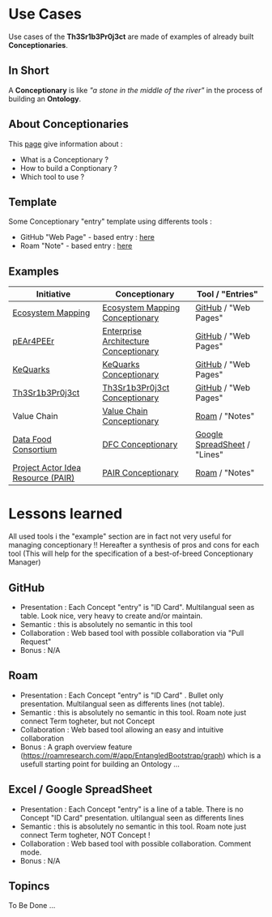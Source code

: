 Use Cases
==
Use cases of the __Th3Sr1b3Pr0j3ct__ are made of examples of already built __Conceptionaries__.

In Short
-
A __Conceptionary__ is like _"a stone in the middle of the river"_ in the process of building an __Ontology__.

About Conceptionaries
-
This <a href="https://github.com/iPlumb3r/BizApp-Spec-Methodo/blob/master/2_Deliverables/Conceptionary/ReadMe.md/">page</a> give information about :
* What is a Conceptionary ?
* How to build a Conptionary ?
* Which tool to use ?

Template
-
Some Conceptionary "entry" template using differents tools :
* GitHub "Web Page" - based entry : <a href="https://github.com/iPlumb3r/BizApp-Spec-Methodo/blob/master/Template/ConceptionaryEntry_EN-FR.md">here</a>
* Roam "Note" - based entry : <a href="https://roamresearch.com/#/app/EntangledBootstrap/page/1fZzExIam">here</a>

Examples
-
<table>
    <thead>
        <tr>
            <th>Initiative</th>
            <th>Conceptionary</th>
            <th>Tool / "Entries"</th>
        </tr>
    </thead>
    <tbody>
        <tr>
            <td><a href="https://github.com/iPlumb3r/EcosystemMapping">Ecosystem Mapping</a></td>
            <td><a href="https://github.com/iPlumb3r/EcosystemMapping/tree/master/1_Semantic/Conceptionary">Ecosystem Mapping Conceptionary</a></td>
            <td><a href="https://github.com/">GitHub</a> / "Web Pages"</td>
        </tr>
        <tr>
            <td><a href="https://github.com/iPlumb3r/pEAr4PEEr">pEAr4PEEr</a></td>
            <td><a href="https://github.com/iPlumb3r/pEAr4PEEr/tree/master/1_Semantic/Conceptionary">Enterprise Architecture Conceptionary</a></td>
            <td><a href="https://github.com/">GitHub</a> / "Web Pages"</td>
        </tr>
       <tr>
            <td><a href="https://github.com/iPlumb3r/KeQuarks">KeQuarks</a></td>
            <td><a href="https://github.com/iPlumb3r/KeQuarks/tree/master/1_Semantic/Conceptionary">KeQuarks Conceptionary</a></td>
            <td><a href="https://github.com/">GitHub</a> / "Web Pages"</td>
        </tr>
        <tr>
            <td><a href="https://github.com/iPlumb3r/Th3Sr1b3Pr0j3ct">Th3Sr1b3Pr0j3ct</a></td>
            <td><a href="https://github.com/iPlumb3r/Th3Sr1b3Pr0j3ct/tree/master/1_Semantic/Conceptionary">Th3Sr1b3Pr0j3ct Conceptionary</a></td>
            <td><a href="https://github.com/">GitHub</a> / "Web Pages"</td>
        </tr>
        <tr>
            <td>Value Chain</td>
            <td><a href="https://roamresearch.com/#/app/EntangledBootstrap/graph">Value Chain Conceptionary</a></td>
            <td><a href="https://roamresearch.com/">Roam</a> / "Notes"</td>
        </tr>
        <tr>
            <td><a href="http://datafoodconsortium.org/">Data Food Consortium</a></td>
            <td><a href="https://docs.google.com/spreadsheets/d/1RJIikiTnY8Nq_ymeYSxTl9refWfa-P9R1YyI8yE0YR4/">DFC Conceptionary</a></td>
            <td><a href="https://docs.google.com/spreadsheets/">Google SpreadSheet</a> / "Lines"</td>
        </tr>
        <tr>
            <td><a href="https://github.com/assemblee-virtuelle/pair">Project Actor Idea Resource (PAIR)</a></td>
            <td><a href="https://roamresearch.com/#/app/pair/graph">PAIR Conceptionary</a></td>
            <td><a href="https://roamresearch.com/">Roam</a> / "Notes"</td>
        </tr>
    </tbody>
</table>

Lessons learned
==
All used tools i the "example" section are in fact not very useful for managing conceptionary !!
Hereafter a synthesis of pros and cons for each tool
(This will help for the specification of a best-of-breed Conceptionary Manager)

GitHub
-
* Presentation : Each Concept "entry" is "ID Card". Multilangual seen as table. Look nice, very heavy to create and/or maintain.
* Semantic : this is absolutely no semantic in this tool
* Collaboration : Web based tool with possible collaboration via "Pull Request"
* Bonus : N/A

Roam
-
* Presentation : Each Concept "entry" is "ID Card" . Bullet only presentation. Multilangual seen as differents lines (not table).
* Semantic : this is absolutely no semantic in this tool. Roam note just connect Term togheter, but not Concept
* Collaboration :  Web based tool allowing an easy and intuitive collaboration
* Bonus : A graph overview feature (https://roamresearch.com/#/app/EntangledBootstrap/graph) which is a usefull starting point for building an Ontology ...



Excel / Google SpreadSheet
-
* Presentation : Each Concept "entry" is a line of a table. There is no Concept "ID Card" presentation. ultilangual seen as differents lines
* Semantic : this is absolutely no semantic in this tool. Roam note just connect Term togheter, NOT Concept !
* Collaboration : Web based tool with possible collaboration. Comment mode.
* Bonus : N/A

Topincs
-
To Be Done ...

